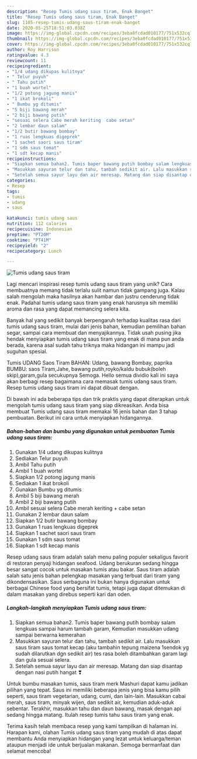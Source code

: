 ```yaml
---
description: "Resep Tumis udang saus tiram, Enak Banget"
title: "Resep Tumis udang saus tiram, Enak Banget"
slug: 1105-resep-tumis-udang-saus-tiram-enak-banget
date: 2020-05-25T18:51:03.038Z
image: https://img-global.cpcdn.com/recipes/3eba0fcdad010177/751x532cq70/tumis-udang-saus-tiram-foto-resep-utama.jpg
thumbnail: https://img-global.cpcdn.com/recipes/3eba0fcdad010177/751x532cq70/tumis-udang-saus-tiram-foto-resep-utama.jpg
cover: https://img-global.cpcdn.com/recipes/3eba0fcdad010177/751x532cq70/tumis-udang-saus-tiram-foto-resep-utama.jpg
author: Roy Harrison
ratingvalue: 4.3
reviewcount: 11
recipeingredient:
- "1/4 udang dikupas kulitnya"
- " Telur puyuh"
- " Tahu putih"
- "1 buah wortel"
- "1/2 potong jagung manis"
- "1 ikat brokoli"
- " Bumbu yg ditumis"
- "5 biji bawang merah"
- "2 biji bawang putih"
- "sesuai selera Cabe merah keriting  cabe setan"
- "2 lembar daun salam"
- "1/2 butir bawang bombay"
- "1 ruas lengkuas digeprek"
- "1 sachet saori saus tiram"
- "1 sdm saus tomat"
- "1 sdt kecap manis"
recipeinstructions:
- "Siapkan semua bahan2. Tumis baper bawang putih bombay salam lengkuas sampai harum tambah garam, Kemudian masukkan udang sampai berwarna kemerahan"
- "Masukkan sayuran telur dan tahu, tambah sedikit air. Lalu masukkan saus tiram saus tomat kecap (aku tambahin tepung maizena 1sendok yg sudah dilarutkan dgn sedikit air) tes rasa boleh ditambahkan garam lagi dan gula sesuai selera."
- "Setelah semua sayur layu dan air meresap. Matang dan siap disantap dengan nasi putih hangat ❣"
categories:
- Resep
tags:
- tumis
- udang
- saus

katakunci: tumis udang saus 
nutrition: 112 calories
recipecuisine: Indonesian
preptime: "PT20M"
cooktime: "PT41M"
recipeyield: "2"
recipecategory: Lunch

---
```



![Tumis udang saus tiram](https://img-global.cpcdn.com/recipes/3eba0fcdad010177/751x532cq70/tumis-udang-saus-tiram-foto-resep-utama.jpg)

Lagi mencari inspirasi resep tumis udang saus tiram yang unik? Cara membuatnya memang tidak terlalu sulit namun tidak gampang juga. Kalau salah mengolah maka hasilnya akan hambar dan justru cenderung tidak enak. Padahal tumis udang saus tiram yang enak harusnya sih memiliki aroma dan rasa yang dapat memancing selera kita.

Banyak hal yang sedikit banyak berpengaruh terhadap kualitas rasa dari tumis udang saus tiram, mulai dari jenis bahan, kemudian pemilihan bahan segar, sampai cara membuat dan menyajikannya. Tidak usah pusing jika hendak menyiapkan tumis udang saus tiram yang enak di mana pun anda berada, karena asal sudah tahu triknya maka hidangan ini mampu jadi suguhan spesial.

Tumis UDANG Saos Tiram BAHAN: Udang, bawang Bombay, paprika BUMBU: saos Tiram,Jahe, bawang putih,royko/kaldu bubuk(boleh skip),garam,gula secukupnya Semoga. Hello semua dividio kali ini saya akan berbagi resep bagaimana cara memasak tumis udang saus tiram. Resep tumis udang saus tiram ini dapat dibuat dengan.


Di bawah ini ada beberapa tips dan trik praktis yang dapat diterapkan untuk mengolah tumis udang saus tiram yang siap dikreasikan. Anda bisa membuat Tumis udang saus tiram memakai 16 jenis bahan dan 3 tahap pembuatan. Berikut ini cara untuk menyiapkan hidangannya.

<!--inarticleads1-->

##### Bahan-bahan dan bumbu yang digunakan untuk pembuatan Tumis udang saus tiram:

1. Gunakan 1/4 udang dikupas kulitnya
1. Sediakan  Telur puyuh
1. Ambil  Tahu putih
1. Ambil 1 buah wortel
1. Siapkan 1/2 potong jagung manis
1. Sediakan 1 ikat brokoli
1. Gunakan  Bumbu yg ditumis
1. Ambil 5 biji bawang merah
1. Ambil 2 biji bawang putih
1. Ambil sesuai selera Cabe merah keriting + cabe setan
1. Gunakan 2 lembar daun salam
1. Siapkan 1/2 butir bawang bombay
1. Gunakan 1 ruas lengkuas digeprek
1. Siapkan 1 sachet saori saus tiram
1. Gunakan 1 sdm saus tomat
1. Siapkan 1 sdt kecap manis


Resep udang saus tiram adalah salah menu paling populer sekaligus favorit di restoran penyaji hidangan seafood. Udang berukuran sedang hingga besar sangat cocok untuk masakan tumis atau bakar. Saus tiram adalah salah satu jenis bahan pelengkap masakan yang terbuat dari tiram yang dikondensasikan. Saus serbaguna ini bukan hanya digunakan untuk berbagai Chinese food yang bersifat tumis, tetapi juga dapat ditemukan di dalam masakan yang direbus seperti kari dan oden. 

<!--inarticleads2-->

##### Langkah-langkah menyiapkan Tumis udang saus tiram:

1. Siapkan semua bahan2. Tumis baper bawang putih bombay salam lengkuas sampai harum tambah garam, Kemudian masukkan udang sampai berwarna kemerahan
1. Masukkan sayuran telur dan tahu, tambah sedikit air. Lalu masukkan saus tiram saus tomat kecap (aku tambahin tepung maizena 1sendok yg sudah dilarutkan dgn sedikit air) tes rasa boleh ditambahkan garam lagi dan gula sesuai selera.
1. Setelah semua sayur layu dan air meresap. Matang dan siap disantap dengan nasi putih hangat ❣


Untuk bumbu masakan tumis, saus tiram merk Mashuri dapat kamu jadikan pilihan yang tepat. Saus ini memiliki beberapa jenis yang bisa kamu pilih seperti, saus tiram vegetarian, udang, cumi, dan lain-lain. Masukkan cabai merah, saus tiram, minyak wijen, dan sedikit air, kemudian aduk-aduk sebentar. Terakhir, masukkan tahu dan daun bawang, masak dengan api sedang hingga matang. Itulah resep tumis tahu saus tiram yang enak. 

Terima kasih telah membaca resep yang kami tampilkan di halaman ini. Harapan kami, olahan Tumis udang saus tiram yang mudah di atas dapat membantu Anda menyiapkan hidangan yang lezat untuk keluarga/teman ataupun menjadi ide untuk berjualan makanan. Semoga bermanfaat dan selamat mencoba!
